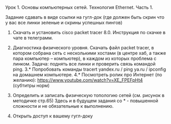 Урок 1. Основы компьютерных сетей. Технология Ethernet. Часть 1.

Задание сдавать в виде ссылки на гугл-док (где должен быть скрин что у вас все линки зеленые и скрины успешных пингов)
1. Скачать и установить cisco packet tracer 8.0. Инструкция по скачке в чате в телеграмм.
2. Диагностика физического уровня. Скачать файл packet tracer, в котором собрана сеть с несколькими хостами (в центре хаб, а также пара компьютер – компьютер), в каждом из которых проблема с линком. Задача: поднять все линки и проверить связь командой ping.
3.* Попробовать команды tracert yandex.ru / ping ya.ru / ipconfig на домашнем компьютере.
4.* Посмотреть ролик про Интернет (по желанию): https://www.youtube.com/watch?v=XE_FPEFpHt4 (субтитры норм)
5. Определить и записать физическую топологию сетей (см. рисунок в методичке стр.65)
Здесь и в будущем задания со * - повышенной сложности и не обязательные к выполнению.

6. Открыть доступ к вашему гугл-доку